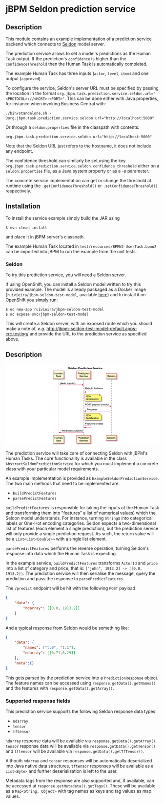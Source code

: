 # jBPM Seldon prediction service

## Description

This module contains an example implementation of a prediction service backend which connects to [Seldon](https://www.seldon.io/) model server.

The prediction service allows to set a model's predictions as the Human Task output. If the prediction's `confidence` is higher than the
`confidenceThreshold` then the Human Task is automatically completed.

 The example Human Task has three inputs (`actor`, `level`, `item`) and one output (`approved`).

To configure the service, Seldon's server URL must be specified by passing the location in the format `org.jbpm.task.prediction.service.seldon.url="<PROTOCOL>://<HOST>:<PORT>"`. This can be done either with Java properties, for instance when invoking Business Central with:

```shell
./bin/standalone.sh -Dorg.jbpm.task.prediction.service.seldon.url="http://localhost:5000"
```

Or through a `seldom.properties` file in the classpath with contents:

```properties
org.jbpm.task.prediction.service.seldon.url="http://localhost:5000"
```

Note that the Seldon URL just refers to the hostname, it does not include any endpoint.

The confidence threshold can similarly be set using the key `org.jbpm.task.prediction.service.seldon.confidence_threshold`
either on a `seldon.properties` file, as a Java system property or as a `-D` parameter.

The concrete service implementation can get or change the threshold at runtime using the
`.getConfidenceThreshold()` or `.setConfidenceThreshold()` respectively.   

 ## Installation

 To install the service example simply build the JAR using

 ```
$ mvn clean install
 ```

and place it in jBPM server's classpath.

The example Human Task located in `test/resources/BPMN2-UserTask.bpmn2` can be imported into jBPM to run the example from the unit tests.

### Seldon

To try this prediction service, you will need a Seldon server.

If using OpenShift, you can install a Seldon model written to try this provided example. The model is already packaged as a Docker image (`ruivieira/jbpm-seldon-test-model`, available [here](https://hub.docker.com/repository/docker/ruivieira/jbpm-seldon-test-model)) and to install it on OpenShift you simply run:

```
$ oc new-app ruivieira/jbpm-seldon-test-model
$ oc expose svc/jbpm-seldon-test-model
```

This will create.a Seldon server, with an exposed route which you should make a note of, *e.g.* http://jbpm-seldon-test-model-default.apps-crc.testing/ and provide the URL to the prediction service as specified above.

## Description

![image-20200117155115771](docs/diagram1.png)



The prediction service will take care of connecting Seldon with jBPM's Human Tasks. The core functionality is available in the class `AbstractSeldonPredictionService` for which you must implement a concrete class with your particular model requirements.

An example implementation is provided as `ExampleSeldonPredictionService`. The two main methods that need to be implemented are:

* `buildPredictFeatures`
* `parsePredictFeatures`

`buildPredictFeatures` is responsible for taking the inputs of the Human Task and transforming them into "features"  a list of numerical values) which the Seldon model understands. For instance, turning `String`s into categorical labels or One-Hot encoding categories. Seldon expects a two-dimensional list of features (each element a single prediction), but the prediction service will only provide a single prediction request. As such, the return value will be a `List<List<Double>>` with a single list element.

`parsePredictFeatures` performs the reverse operation, turning Seldon's response into data which the Human Task is expecting.

In the example service, `buildPredictFeatures` transforms `ActorId` and `price` into a list of category and price, that is: `["john", 1913.2] -> [[0.0, 1913.2]]`. The prediction service will then serialise the message, query the prediction and pass the response to `parsePredictFeatures`.

The `/predict` endpoint will be hit with the following `POST` payload:

```json
{
	"data": {
		"ndarray": [[0.0, 1913.2]]
	}
}
```

And a typical response from Seldon would be something like:

```json
{
	"data": {
		"names": ["t:0", "t:1"],
		"ndarray": [[0.71,0.29]]
	},
	"meta":{}
}
```

This gets parsed by the prediction service into a `PredictionResponse` object. The feature names can be accessed using `response.getData().getNames()` and the features with `response.getData().getArray()`.

### Supported response fields

This prediction service supports the following Seldon response data types:

* `ndarray`
* `tensor`
* `tftensor`

`ndarray` response data will be available via `response.getData().getArray()`. `tensor` response data will be available via `response.getData().getTensor()` and `tftensor` will be available via `response.getData().getTfTensor()`.

Althouth `ndarray` and `tensor` responses will be automatically deserialized into Java native data structures, `tftensor` responses will be available as a `List<Byte>` and further deserialization is left to the user.

Metadata tags from the response are also supported and, if available, can be accessed at `response.getMetadata().getTags()`.
These will be available as a `Map<String, Object>` with tag names as keys and tag values as map values.